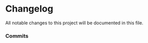 # Changelog

All notable changes to this project will be documented in this file.

### Commits

<!-- generated by git-cliff -->
